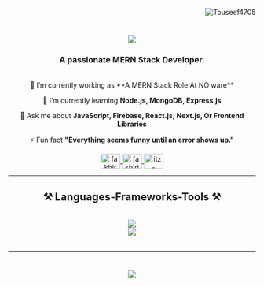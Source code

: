 <p align="right">
  <img src="https://komarev.com/ghpvc/?username=Touseef4705&label=Profile%20views&color=0e75b6&style=flat" alt="Touseef4705" />
</p>

<h1 align="center">
  <img src="https://readme-typing-svg.herokuapp.com/?font=Righteous&size=35&center=true&vCenter=true&width=500&height=70&duration=4000&lines=Hi+There!+👋;+I'm+Mudassir+Sultan!;" />
</h1>

<h3 align="center">A passionate MERN Stack Developer.</h3>

<br />

<div align="center">
  🔭 I’m currently working as **A MERN Stack Role At NO ware**

  🌱 I’m currently learning **Node.js, MongoDB, Express.js**

  💬 Ask me about **JavaScript, Firebase, React.js, Next.js, Or Frontend Libraries**

  ⚡ Fun fact **"Everything seems funny until an error shows up."**
</div>

<div align="center">
  <a href="https://www.instagram.com/mudasir_shaikh1/?igsh=MmV2YzF1dXlmNjg1#" target="blank">
    <img align="center" src="https://raw.githubusercontent.com/rahuldkjain/github-profile-readme-generator/master/src/images/icons/Social/linked-in-alt.svg" alt="fakhir iqbal" height="30" width="40" />
  </a>
  <a href="https://www.facebook.com/share/1DkEbUrUda/" target="blank">
    <img align="center" src="https://raw.githubusercontent.com/rahuldkjain/github-profile-readme-generator/master/src/images/icons/Social/facebook.svg" alt="fakhiriqbal" height="30" width="40" />
  </a>
  <a href="https://www.linkedin.com/in/mudassir-sultan-031a42355" target="blank">
    <img align="center" src="https://raw.githubusercontent.com/rahuldkjain/github-profile-readme-generator/master/src/images/icons/Social/instagram.svg" alt="itz-fakhir" height="30" width="40" />
  </a>
</div>

<hr />

<h2 align="center">⚒️ Languages-Frameworks-Tools ⚒️</h2>
<br />
<div align="center">
  <img src="https://skillicons.dev/icons?i=html,css,javascript,typescript,react,nextjs,vscode,github,git,postman" />
  <br />
  <img src="https://skillicons.dev/icons?i=bootstrap,scss,tailwind,mui,nodejs,express,firebase,mongodb" />
</div>

<br />
<hr />

<div align="center">
<!--   <br>
  <img align="center" src="https://github-readme-stats.vercel.app/api/top-langs?username=Touseef4705&show_icons=true&locale=en&layout=compact" alt="Touseef4705" />
  <img align="center" src="https://github-readme-stats.vercel.app/api?username=Touseef4705&show_icons=true&locale=en" alt="Touseef4705" />
  <img align="center" src="https://github-readme-streak-stats.herokuapp.com/?user=Touseef4705&" alt="Touseef4705" />
  <br /> -->
</div>



<h1 align="center">
  <img src="https://readme-typing-svg.herokuapp.com/?font=Righteous&size=35&center=true&vCenter=true&width=500&height=70&duration=4000&lines=Thank+You!;" />
</h1>
